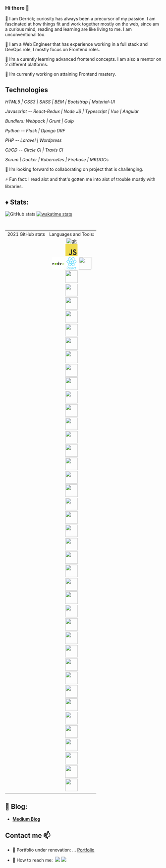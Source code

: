 ### Hi there 👋

<!--
**neelxie/neelxie** is a ✨ _special_ ✨ repository because its `README.md` (this file) appears on your GitHub profile.

Here are some ideas to get you started:

- 🔭 I’m currently working on ...
- 🌱 I’m currently learning ...
- 👯 I’m looking to collaborate on ...
- 🤔 I’m looking for help with ...
- 💬 Ask me about ...
- 📫 How to reach me: ...
- 😄 Pronouns: ...
- ⚡ Fun fact: ...
- [![Top Langs](https://github-readme-stats.vercel.app/api/top-langs/?username=neelxie)](https://github.com/anuraghazra/github-readme-stats)
-->
<!-- ![Web Engineer]() -->

:wave: I am Derrick; curiosity has always been a precursor of my passion. I am fascinated at how things fit and work together mostly on the web, since am a curious mind, reading and learning are like living to me. I am unconventional too.

💬 I am a Web Engineer that has experience working in a full stack and DevOps role, I mostly focus on Frontend roles.

🌱 I’m a curently learning advanced frontend concepts. I am also a mentor on 2 different platforms.

🔭 I’m currently working on attaining Frontend mastery.

## Technologies

_HTML5 | CSS3 | SASS | BEM | Bootstrap | Material-UI_

_Javascript -- React-Redux | Node JS | Typescript | Vue | Angular_

_Bundlers: Webpack | Grunt | Gulp_

_Python -- Flask | Django DRF_

_PHP -- Laravel | Wordpress_

_CI/CD -- Circle CI | Travis CI_

_Scrum | Docker | Kubernetes | Firebase | MKDOCs_

<!--
Fundamentals: <img alt="HTML5" src="https://img.shields.io/badge/HTML5-E34F26?style=for-the-badge&logo=html5&logoColor=white"/> <img alt="CSS3" src="https://img.shields.io/badge/CSS3-1572B6?style=for-the-badge&logo=css3&logoColor=white"/> <img alt="Bem" src="https://img.shields.io/badge/bem-%23CC342D.svg?&style=for-the-badge&logo=bem&logoColor=white"/>

 Languages: <img alt="Python" src="https://img.shields.io/badge/python%20-%2314354C.svg?&style=for-the-badge&logo=python&logoColor=white"/>  <img alt="JavaScript" src="https://img.shields.io/badge/javascript%20-%23323330.svg?&style=for-the-badge&logo=javascript&logoColor=%23F7DF1E"/>

Frameworks: <img alt="Django" src="https://img.shields.io/badge/django%20-%23092E20.svg?&style=for-the-badge&logo=django&logoColor=white"/> <img alt="React" src="https://img.shields.io/badge/react%20-%2320232a.svg?&style=for-the-badge&logo=react&logoColor=%2361DAFB"/> <img alt="Flask" src="https://img.shields.io/badge/flask%20-%23CC0000.svg?&style=for-the-badge&logo=flask&logoColor=white"/> <img alt="bootstrap" src="https://img.shields.io/badge/Bootstrap-563D7C?style=for-the-badge&logo=bootstrap&logoColor=white"> -->
<!--
Tools: <img alt="git" src="https://img.shields.io/badge/Git-F05032?style=for-the-badge&logo=git&logoColor=white"/> <img alt="postman" src="https://img.shields.io/badge/Postman-FF6C37?style=for-the-badge&logo=Postman&logoColor=white" /> -->

👯 I’m looking forward to collaborating on project that is challenging.

⚡ Fun fact: I read alot and that's gotten me into alot of trouble mostly with libraries.

## :diamonds: Stats:

![GitHub stats](https://github-readme-stats.vercel.app/api?username=neelxie&show_icons=true&theme=dracula)
[![ wakatime stats](https://github-readme-stats.vercel.app/api/wakatime?username=neelxie)](https://github.com/anuraghazra/github-readme-stats)

</br>
<table align="center">
  <tr>
    <td align="center"> 2021 GitHub stats</td>
    <td align="center">Languages and Tools:</td>
  </tr>
  <tr>
    <td align="center">
</td>
    <td align="center"><a href="https://git-scm.com/" target="_blank"> <img src="https://www.vectorlogo.zone/logos/git-scm/git-scm-icon.svg" alt="git" width="40" height="40"/> </a> </br> <a href="https://developer.mozilla.org/en-US/docs/Web/JavaScript" target="_blank"> <img src="https://raw.githubusercontent.com/devicons/devicon/master/icons/javascript/javascript-original.svg" alt="javascript" width="40" height="40"/> </a> </br> <a href="https://nodejs.org" target="_blank"> <img src="https://raw.githubusercontent.com/devicons/devicon/master/icons/nodejs/nodejs-original-wordmark.svg" alt="nodejs" width="40" height="40"/> </a>  <a href="https://reactjs.org/" target="_blank"> <img src="https://raw.githubusercontent.com/devicons/devicon/master/icons/react/react-original-wordmark.svg" alt="react" width="40" height="40"/> </a>
    <img src="https://cdn.jsdelivr.net/gh/devicons/devicon/icons/yarn/yarn-original-wordmark.svg" width="40" height="40" /> </br>
    <img src="https://cdn.jsdelivr.net/gh/devicons/devicon/icons/wordpress/wordpress-plain-wordmark.svg" width="40" height="40"/> </br>
<img src="https://cdn.jsdelivr.net/gh/devicons/devicon/icons/webpack/webpack-plain-wordmark.svg" width="40" height="40"/> </br>
<img src="https://cdn.jsdelivr.net/gh/devicons/devicon/icons/vscode/vscode-original-wordmark.svg" width="40" height="40"/> </br>
<img src="https://cdn.jsdelivr.net/gh/devicons/devicon/icons/vuejs/vuejs-plain-wordmark.svg" width="40" height="40"/> </br>
<img src="https://cdn.jsdelivr.net/gh/devicons/devicon/icons/ubuntu/ubuntu-plain-wordmark.svg" width="40" height="40"/> </br>
<img src="https://cdn.jsdelivr.net/gh/devicons/devicon/icons/typescript/typescript-plain.svg" width="40" height="40"/> </br>
<img src="https://cdn.jsdelivr.net/gh/devicons/devicon/icons/trello/trello-plain-wordmark.svg" width="40" height="40"/> </br>
<img src="https://cdn.jsdelivr.net/gh/devicons/devicon/icons/travis/travis-plain-wordmark.svg" width="40" height="40"/> </br>
<img src="https://cdn.jsdelivr.net/gh/devicons/devicon/icons/slack/slack-original-wordmark.svg" width="40" height="40"/> </br>
<img src="https://cdn.jsdelivr.net/gh/devicons/devicon/icons/sass/sass-original.svg" width="40" height="40"/> </br>
<img src="https://cdn.jsdelivr.net/gh/devicons/devicon/icons/redux/redux-original.svg" width="40" height="40"/> </br>
<img src="https://cdn.jsdelivr.net/gh/devicons/devicon/icons/react/react-original-wordmark.svg" width="40" height="40"/> </br>
<img src="https://cdn.jsdelivr.net/gh/devicons/devicon/icons/python/python-original-wordmark.svg" width="40" height="40"/> </br>
<img src="https://cdn.jsdelivr.net/gh/devicons/devicon/icons/postgresql/postgresql-original-wordmark.svg" width="40" height="40"/> </br>
<img src="https://cdn.jsdelivr.net/gh/devicons/devicon/icons/php/php-plain.svg" width="40" height="40"/> </br>
<img src="https://cdn.jsdelivr.net/gh/devicons/devicon/icons/npm/npm-original-wordmark.svg" width="40" height="40"/> </br>
<img src="https://cdn.jsdelivr.net/gh/devicons/devicon/icons/nodejs/nodejs-plain-wordmark.svg" width="40" height="40"/> </br>
<img src="https://cdn.jsdelivr.net/gh/devicons/devicon/icons/linux/linux-original.svg" width="40" height="40"/> </br>
<img src="https://cdn.jsdelivr.net/gh/devicons/devicon/icons/kubernetes/kubernetes-plain-wordmark.svg" width="40" height="40"/> </br>
<img src="https://cdn.jsdelivr.net/gh/devicons/devicon/icons/jira/jira-original-wordmark.svg" width="40" height="40"/> </br>
<img src="https://cdn.jsdelivr.net/gh/devicons/devicon/icons/javascript/javascript-plain.svg" width="40" height="40"/> </br>
<img src="https://cdn.jsdelivr.net/gh/devicons/devicon/icons/html5/html5-plain-wordmark.svg" width="40" height="40"/> </br>
<img src="https://cdn.jsdelivr.net/gh/devicons/devicon/icons/heroku/heroku-original-wordmark.svg" width="40" height="40"/> </br>
<img src="https://cdn.jsdelivr.net/gh/devicons/devicon/icons/gulp/gulp-plain.svg" width="40" height="40"/> </br>
<img src="https://cdn.jsdelivr.net/gh/devicons/devicon/icons/grunt/grunt-original-wordmark.svg" width="40" height="40"/> </br>
<img src="https://cdn.jsdelivr.net/gh/devicons/devicon/icons/git/git-original-wordmark.svg" width="40" height="40"/> </br>
<img src="https://cdn.jsdelivr.net/gh/devicons/devicon/icons/github/github-original-wordmark.svg" width="40" height="40"/> </br>
<img src="https://cdn.jsdelivr.net/gh/devicons/devicon/icons/flask/flask-original-wordmark.svg" width="40" height="40"/> </br>
<img src="https://cdn.jsdelivr.net/gh/devicons/devicon/icons/firebase/firebase-plain-wordmark.svg" width="40" height="40"/> </br>
<img src="https://cdn.jsdelivr.net/gh/devicons/devicon/icons/figma/figma-original.svg" width="40" height="40"/> </br>
<img src="https://cdn.jsdelivr.net/gh/devicons/devicon/icons/express/express-original-wordmark.svg" width="40" height="40"/> </br>
<img src="https://cdn.jsdelivr.net/gh/devicons/devicon/icons/docker/docker-original-wordmark.svg" width="40" height="40"/> </br>
<img src="https://cdn.jsdelivr.net/gh/devicons/devicon/icons/django/django-original.svg" width="40" height="40"/> </br>
<img src="https://cdn.jsdelivr.net/gh/devicons/devicon/icons/css3/css3-original-wordmark.svg" width="40" height="40"/> </br>
<img src="https://cdn.jsdelivr.net/gh/devicons/devicon/icons/circleci/circleci-plain-wordmark.svg" width="40" height="40"/> </br>
<img src="https://cdn.jsdelivr.net/gh/devicons/devicon/icons/codecov/codecov-plain.svg" width="40" height="40"/> </br>
<img src="https://cdn.jsdelivr.net/gh/devicons/devicon/icons/bootstrap/bootstrap-plain-wordmark.svg" width="40" height="40"/> </br>
<img src="https://cdn.jsdelivr.net/gh/devicons/devicon/icons/babel/babel-original.svg" width="40" height="40"/> </br>
<img src="https://cdn.jsdelivr.net/gh/devicons/devicon/icons/angularjs/angularjs-original-wordmark.svg" width="40" height="40"/> </br>
</td>
  </tr>
 </table>
 
 
## 📕 Blog:

- #### [Medium Blog](https://neelxie.medium.com/)

## Contact me 📫

- :link: Portfolio under renovation: ... [Portfolio](https://neelxie.github.io/portfolio/index.html)

- 💬 How to reach me: &nbsp;[![](https://img.shields.io/badge/LinkedIn-0077B5?style=for-the-badge&logo=linkedin&logoColor=white)](https://www.linkedin.com/in/derrick-tech-expert/)
  [![](https://img.shields.io/badge/Gmail-D14836?style=for-the-badge&logo=gmail&logoColor=white)](https://mail.google.com/mail/?view=cm&source=mailto&to=kidricederek@gmail.com)

